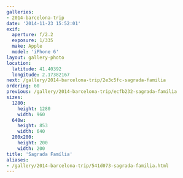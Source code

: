 ```yaml
---
galleries:
- 2014-barcelona-trip
date: '2014-11-23 15:52:01'
exif:
  aperture: f/2.2
  exposure: 1/335
  make: Apple
  model: 'iPhone 6'
layout: gallery-photo
location:
  latitude: 41.40392
  longitude: 2.17382167
next: /gallery/2014-barcelona-trip/2e3c5fc-sagrada-familia
ordering: 60
previous: /gallery/2014-barcelona-trip/ecfb232-sagrada-familia
sizes:
  1280:
    height: 1280
    width: 960
  640w:
    height: 853
    width: 640
  200x200:
    height: 200
    width: 200
title: 'Sagrada Família'
aliases:
- /gallery/2014-barcelona-trip/541d073-sagrada-familia.html
---
```

